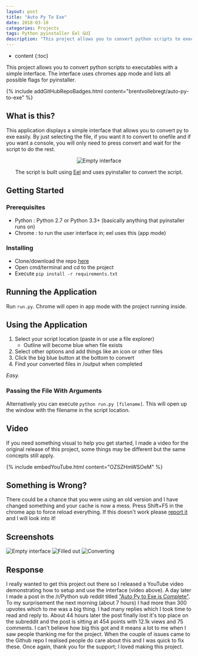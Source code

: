 ```yaml
---
layout: post
title: "Auto Py To Exe"
date: 2018-03-10
categories: Projects
tags: Python pyinstaller Eel GUI
description: "This project allows you to convert python scripts to executables with a simple interface. The interface uses chromes app mode and lists all possible flags for pyinstaller. The whole idea seems automatic as it cleans up after itself."
---
```


* content
{:toc}

This project allows you to convert python scripts to executables with a simple interface. The interface uses chromes app mode and lists all possible flags for pyinstaller.

{% include addGitHubRepoBadges.html content="brentvollebregt/auto-py-to-exe" %}

## What is this?
This application displays a simple interface that allows you to convert py to exe easily. By just selecting the file, if you want it to convert to onefile and if you want a console, you will only need to press convert and wait for the script to do the rest.

<div style="text-align: center">
	<img src="https://i.imgur.com/EuUlayC.png" alt="Empty interface"/>
	<p>The script is built using <a class="link" href="https://github.com/ChrisKnott/Eel">Eel</a> and uses pyinstaller to convert the script.</p>
</div>

<!-- more -->

## Getting Started
### Prerequisites
- Python : Python 2.7 or Python 3.3+ (basically anything that pyinstaller runs on)
- Chrome : to run the user interface in; eel uses this (app mode)

### Installing 
- Clone/download the repo [here](https://github.com/brentvollebregt/auto-py-to-exe)
- Open cmd/terminal and cd to the project
- Execute ```pip install -r requirements.txt```


## Running the Application
Run ```run.py```. Chrome will open in app mode with the project running inside.

## Using the Application
1. Select your script location (paste in or use a file explorer)          
	- Outline will become blue when file exists
2. Select other options and add things like an icon or other files
3. Click the big blue button at the bottom to convert
4. Find your converted files in /output when completed

*Easy.*

### Passing the File With Arguments
Alternatively you can execute ```python run.py [filename]```. This will open up the window with the filename in the script location.

## Video
If you need something visual to help you get started, I made a video for the original release of this project, some things may be different but the same concepts still apply.

{% include embedYouTube.html content="OZSZHmWSOeM" %}

## Something is Wrong?
There could be a chance that you were using an old version and I have changed something and your cache is now a mess. Press Shift+F5 in the chrome app to force reload everything.
If this doesn't work please [report it](https://github.com/brentvollebregt/auto-py-to-exe/issues) and I will look into it!

## Screenshots
![Empty interface](https://i.imgur.com/dd0LC2n.png)
![Filled out](https://i.imgur.com/Wd9pFqR.png)
![Converting](https://i.imgur.com/MjdONcC.png)

## Response
I really wanted to get this project out there so I released a YouTube video demonstrating how to setup and use the interface (video above). A day later I made a post in the /r/Python sub reddit titled ["Auto Py to Exe is Complete"](https://www.reddit.com/r/Python/comments/84kwb8/auto_py_to_exe_is_complete/).
To my surprisement the next morning (about 7 hours) I had more than 300 upvotes which to me was a big thing. I had many replies which I took time to read and reply to. About 44 hours later the post finally lost it's top place on the subreddit and the post is sitting at 454 points with 12.1k views and 75 comments.
I can't believe how big this got and it means a lot to me when I saw people thanking me for the project. When the couple of issues came to the Github repo I realised people do care about this and I was quick to fix these.
Once again, thank you for the support; I loved making this project.
